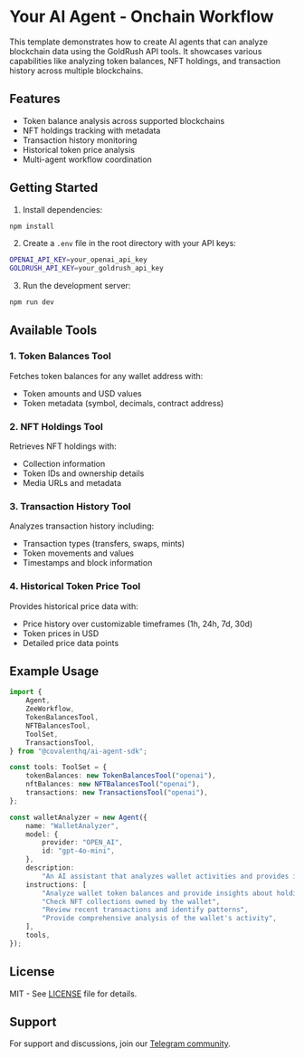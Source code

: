 # Your AI Agent - Onchain Workflow

This template demonstrates how to create AI agents that can analyze blockchain data using the GoldRush API tools. It showcases various capabilities like analyzing token balances, NFT holdings, and transaction history across multiple blockchains.

## Features

- Token balance analysis across supported blockchains
- NFT holdings tracking with metadata
- Transaction history monitoring
- Historical token price analysis
- Multi-agent workflow coordination

## Getting Started

1. Install dependencies:

```bash
npm install
```

2. Create a `.env` file in the root directory with your API keys:

```bash
OPENAI_API_KEY=your_openai_api_key
GOLDRUSH_API_KEY=your_goldrush_api_key
```

3. Run the development server:

```bash
npm run dev
```

## Available Tools

### 1. Token Balances Tool

Fetches token balances for any wallet address with:

- Token amounts and USD values
- Token metadata (symbol, decimals, contract address)

### 2. NFT Holdings Tool

Retrieves NFT holdings with:

- Collection information
- Token IDs and ownership details
- Media URLs and metadata

### 3. Transaction History Tool

Analyzes transaction history including:

- Transaction types (transfers, swaps, mints)
- Token movements and values
- Timestamps and block information

### 4. Historical Token Price Tool

Provides historical price data with:

- Price history over customizable timeframes (1h, 24h, 7d, 30d)
- Token prices in USD
- Detailed price data points

## Example Usage

```typescript
import {
    Agent,
    ZeeWorkflow,
    TokenBalancesTool,
    NFTBalancesTool,
    ToolSet,
    TransactionsTool,
} from "@covalenthq/ai-agent-sdk";

const tools: ToolSet = {
    tokenBalances: new TokenBalancesTool("openai"),
    nftBalances: new NFTBalancesTool("openai"),
    transactions: new TransactionsTool("openai"),
};

const walletAnalyzer = new Agent({
    name: "WalletAnalyzer",
    model: {
        provider: "OPEN_AI",
        id: "gpt-4o-mini",
    },
    description:
        "An AI assistant that analyzes wallet activities and provides insights about holdings and transactions.",
    instructions: [
        "Analyze wallet token balances and provide insights about holdings",
        "Check NFT collections owned by the wallet",
        "Review recent transactions and identify patterns",
        "Provide comprehensive analysis of the wallet's activity",
    ],
    tools,
});
```

## License

MIT - See [LICENSE](./LICENSE) file for details.

## Support

For support and discussions, join our [Telegram community](https://t.me/CXT_Agent_SDK).
